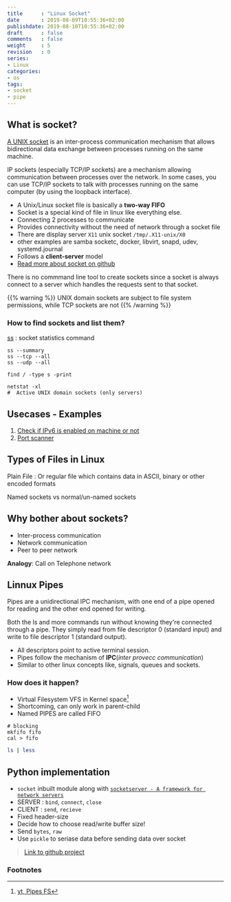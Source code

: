 ```yaml
---
title      : "Linux Socket"
date       : 2019-08-09T10:55:36+02:00
publishdate: 2019-08-10T10:55:36+02:00
draft      : false
comments   : false
weight     : 5
revision   : 0
series:
- Linux
categories:
- os
tags:
- socket
- pipe
---
```


## What is socket?

[A UNIX socket](https://en.wikipedia.org/wiki/Unix_domain_socket) is an inter-process communication mechanism that allows bidirectional data exchange between processes running on the same machine.

IP sockets (especially TCP/IP sockets) are a mechanism allowing communication between processes over the network. In some cases, you can use TCP/IP sockets to talk with processes running on the same computer (by using the loopback interface).

* A Unix/Linux socket file is basically a **two-way FIFO**
* Socket is a special kind of file in linux like everything else.
* Connecting 2 processes to communicate
* Provides connectivity without the need of network through a socket file
* There are display server `X11` unix socket `/tmp/.X11-unix/X0`
* other examples are samba socketc, docker, libvirt, snapd, udev, systemd.journal
* Follows a **client-server** model
* [Read more about socket on github](https://github.com/avimehenwal/python.avimehenwal/blob/b7a55b5a30a353559d3a9cc59ea1c8d64d0b38bc/PortScanner/README.md)
<!-- more -->

There is no commmand line tool to create sockets since a socket is always connect to a server which handles the requests sent to that socket.


{{% warning %}}
 UNIX domain sockets are subject to file system permissions, while TCP sockets are not
{{% /warning %}}

### How to find sockets and list them?

[ss](https://www.cyberciti.biz/tips/linux-investigate-sockets-network-connections.html)
: socket statistics command

```
ss --summary
ss --tcp --all
ss --udp --all

find / -type s -print

netstat -xl
#  Active UNIX domain sockets (only servers)
```

## Usecases - Examples

1. [Check if IPv6 is enabled on machine or not](https://github.com/avimehenwal/python.avimehenwal/blob/b7a55b5a30a353559d3a9cc59ea1c8d64d0b38bc/IPv6/IPv6_checker.py)
2. [Port scanner](https://github.com/avimehenwal/python.avimehenwal/blob/master/PortScanner/PortScanner.py)


## Types of Files in Linux

Plain File
: Or regular file which contains data in ASCII, binary or other encoded formats

Named sockets vs normal/un-named sockets

## Why bother about sockets?

- Inter-process communication
- Network communication
- Peer to peer network

**Analogy**: Call on Telephone network

## Linnux Pipes

Pipes are a unidirectional IPC mechanism, with one end of a pipe opened for reading and the other end opened for writing.

Both the ls and more commands run without knowing they're connected through a pipe. They simply read from file descriptor 0 (standard input) and write to file descriptor 1 (standard output).

* All descriptors point to active terminal session.
* Pipes follow the mechanism of **IPC**(*inter provecc communication*)
* Similar to other linux concepts like, signals, queues and sockets.

### How does it happen?

* Virtual Filesystem VFS in Kernel space[^1]
* Shortcoming, can only work in parent-child
* Named PIPES are called FIFO

```
# blocking
mkfifo fifo
cal > fifo
```


```sh
ls | less
```

## Python implementation

* `socket` inbuilt module along with [`socketserver - A framework for network servers`](https://docs.python.org/3/library/socketserver.html#module-socketserver)
* SERVER : `bind`, `connect`, `close`
* CLIENT : `send`, `recieve`
* Fixed header-size
* Decide how to choose read/write buffer size!
* Send `bytes`, `raw`
* Use `pickle` to seriase data before sending data over socket

> [Link to github project](https://github.com/avimehenwal/python.avimehenwal/tree/master/SockerProgramming)

### Footnotes

[^1]: [yt, Pipes FS](https://youtu.be/2pTLehAj9fA)
[^2]:
